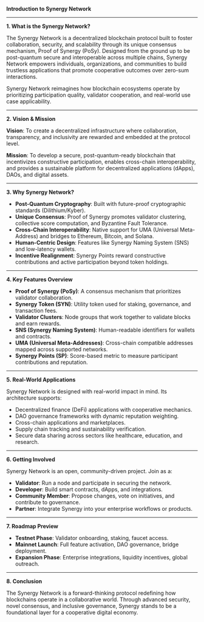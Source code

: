 **Introduction to Synergy Network**

---

**1. What is the Synergy Network?**

The Synergy Network is a decentralized blockchain protocol built to foster collaboration, security, and scalability through its unique consensus mechanism, Proof of Synergy (PoSy). Designed from the ground up to be post-quantum secure and interoperable across multiple chains, Synergy Network empowers individuals, organizations, and communities to build trustless applications that promote cooperative outcomes over zero-sum interactions.

Synergy Network reimagines how blockchain ecosystems operate by prioritizing participation quality, validator cooperation, and real-world use case applicability.

---

**2. Vision & Mission**

**Vision**: To create a decentralized infrastructure where collaboration, transparency, and inclusivity are rewarded and embedded at the protocol level.

**Mission**: To develop a secure, post-quantum-ready blockchain that incentivizes constructive participation, enables cross-chain interoperability, and provides a sustainable platform for decentralized applications (dApps), DAOs, and digital assets.

---

**3. Why Synergy Network?**

* **Post-Quantum Cryptography**: Built with future-proof cryptographic standards (Dilithium/Kyber).
* **Unique Consensus**: Proof of Synergy promotes validator clustering, collective score computation, and Byzantine Fault Tolerance.
* **Cross-Chain Interoperability**: Native support for UMA (Universal Meta-Address) and bridges to Ethereum, Bitcoin, and Solana.
* **Human-Centric Design**: Features like Synergy Naming System (SNS) and low-latency wallets.
* **Incentive Realignment**: Synergy Points reward constructive contributions and active participation beyond token holdings.

---

**4. Key Features Overview**

* **Proof of Synergy (PoSy)**: A consensus mechanism that prioritizes validator collaboration.
* **Synergy Token (SYN)**: Utility token used for staking, governance, and transaction fees.
* **Validator Clusters**: Node groups that work together to validate blocks and earn rewards.
* **SNS (Synergy Naming System)**: Human-readable identifiers for wallets and contracts.
* **UMA (Universal Meta-Addresses)**: Cross-chain compatible addresses mapped across supported networks.
* **Synergy Points (SP)**: Score-based metric to measure participant contributions and reputation.

---

**5. Real-World Applications**

Synergy Network is designed with real-world impact in mind. Its architecture supports:

* Decentralized finance (DeFi) applications with cooperative mechanics.
* DAO governance frameworks with dynamic reputation weighting.
* Cross-chain applications and marketplaces.
* Supply chain tracking and sustainability verification.
* Secure data sharing across sectors like healthcare, education, and research.

---

**6. Getting Involved**

Synergy Network is an open, community-driven project. Join as a:

* **Validator**: Run a node and participate in securing the network.
* **Developer**: Build smart contracts, dApps, and integrations.
* **Community Member**: Propose changes, vote on initiatives, and contribute to governance.
* **Partner**: Integrate Synergy into your enterprise workflows or products.

---

**7. Roadmap Preview**

* **Testnet Phase**: Validator onboarding, staking, faucet access.
* **Mainnet Launch**: Full feature activation, DAO governance, bridge deployment.
* **Expansion Phase**: Enterprise integrations, liquidity incentives, global outreach.

---

**8. Conclusion**

The Synergy Network is a forward-thinking protocol redefining how blockchains operate in a collaborative world. Through advanced security, novel consensus, and inclusive governance, Synergy stands to be a foundational layer for a cooperative digital economy.
